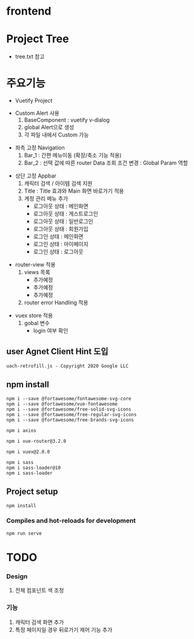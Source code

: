 # frontend

# Project Tree
* tree.txt 참고

# 주요기능
* Vuetify Project
>

* Custom Alert 사용
  1. BaseComponent : vuetify v-dialog
  2. global Alert으로 생성
  3. 각 파일 내에서 Custom 가능
>

* 좌측 고정 Navigation
  1. Bar_1 : 간편 메뉴이동 (확장/축소 기능 적용)
  2. Bar_2 : 선택 값에 따른 router Data 조회 조건 변경 : Global Param 역할
>

* 상단 고정 Appbar
  1. 캐릭터 검색 / 아이템 검색 지원
  2. Title : Title 효과와 Main 화면 바로가기 적용
  3. 계정 관리 메뉴 추가
      * 로그아웃 상태 : 메인화면
      * 로그아웃 상태 : 게스트로그인
      * 로그아웃 상태 : 일반로그인
      * 로그아웃 상태 : 회원가입
      * 로그인 상태 : 메인화면
      * 로그인 상태 : 마이페이지
      * 로그인 상태 : 로그아웃
>

* router-view 적용
  1. views 목록
      * 추가예정
      * 추가예정
      * 추가예정
  2. router error Handling 적용
>

* vuex store 적용
  1. gobal 변수
      * login 여부 확인

## user Agnet Client Hint 도입
```
uach-retrofill.js - Copyright 2020 Google LLC
```

## npm install
```
npm i --save @fortawesome/fontawesome-svg-core
npm i --save @fortawesome/vue-fontawesome
npm i --save @fortawesome/free-solid-svg-icons
npm i --save @fortawesome/free-regular-svg-icons
npm i --save @fortawesome/free-brands-svg-icons

npm i axios

npm i vue-router@3.2.0

npm i vuex@2.0.0

npm i sass
npm i sass-loader@10
npm i sass-loader
```


## Project setup
```
npm install
```

### Compiles and hot-reloads for development
```
npm run serve
```


# TODO

### Design
1. 전체 컴포넌트 색 조정

### 기능
1. 캐릭터 검색 화면 추가
2. 특정 페이지일 경우 뒤로가기 제어 기능 추가